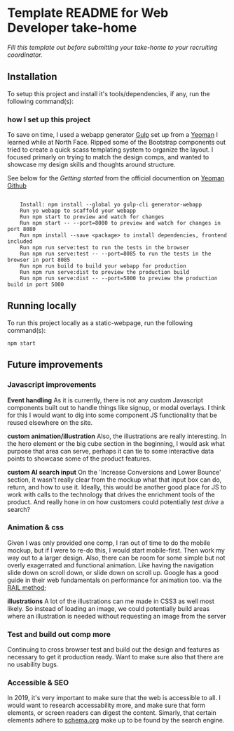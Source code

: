 # Template README for Web Developer take-home

*Fill this template out before submitting your take-home to your recruiting
coordinator.*

## Installation

To setup this project and install it's tools/dependencies, if any, run the
following command(s):

### how I set up this project
To save on time, I used a webapp generator [Gulp](https://gulpjs.com/) set up from a [Yeoman](https://yeoman.io/) I learned while at North Face. Ripped some of the Bootstrap components out tried to create a quick scass templating system to organize the layout. I focused primarly on trying to match the design comps, and wanted to showcase my design skills and thoughts around structure. 

See below for the *Getting started* from the official documention on [Yeoman Github](https://github.com/yeoman/generator-webapp)

```

    Install: npm install --global yo gulp-cli generator-webapp
    Run yo webapp to scaffold your webapp
    Run npm start to preview and watch for changes
    Run npm start -- --port=8080 to preview and watch for changes in port 8080
    Run npm install --save <package> to install dependencies, frontend included
    Run npm run serve:test to run the tests in the browser
    Run npm run serve:test -- --port=8085 to run the tests in the browser in port 8085
    Run npm run build to build your webapp for production
    Run npm run serve:dist to preview the production build
    Run npm run serve:dist -- --port=5000 to preview the production build in port 5000

```

## Running locally

To run this project locally as a static-webpage, run the following command(s):

```
npm start
```

## Future improvements

### Javascript improvements

**Event handling**
As it is currently, there is not any custom Javascript components built out to handle things like signup, or modal overlays. I think for this I would want to dig into some component JS functionality that be reused elsewhere on the site. 

**custom animation/illustration**
Also, the illustrations are really interesting. In the hero element or the big cube section in the beginning, I would ask what purpose that area can serve, perhaps it can tie to some interactive data points to showcase some of the product features. 

**custom AI search input**
On the 'Increase Conversions and Lower Bounce' section, it wasn't really clear from the mockup what that input box can do, return, and how to use it. Ideally, this would be another good place for JS to work with calls to the technology that drives the enrichment tools of the product. And really hone in on how customers could potentially *test drive* a search? 

### Animation & css
Given I was only provided one comp, I ran out of time to do the mobile mockup, but if I were to re-do this, I would start mobile-first. Then work my way out to a larger design. Also, there can be room for some simple but not overly exagerrated and functional animation. Like having the navigation slide down on scroll down, or slide down on scroll up. Google has a good guide in their web fundamentals on performance for animation too. via the [RAIL method](https://developers.google.com/web/fundamentals/performance/rail);

**illustrations**
A lot of the illustrations can me made in CSS3 as well most likely. So instead of loading an image, we could potentially build areas where an illustration is needed without requesting an image from the server

### Test and build out comp more
Continuing to cross browser test and build out the design and features as necessary to get it production ready. Want to make sure also that there are no usability bugs. 

### Accessible & SEO
In 2019, it's very important to make sure that the web is accessible to all. I would want to research accessability more, and make sure that form elements, or screen readers can digest the content. Simarly, that certain elements adhere to [schema.org](schema.org) make up to be found by the search engine. 

